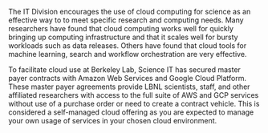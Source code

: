 The IT Division encourages the use of cloud computing for science as an effective way to to meet specific research and computing needs. Many researchers have found that cloud computing works well for quickly bringing up computing infrastructure and that it scales well for bursty workloads such as data releases. Others have found that cloud tools for machine learning, search and workflow orchestration are very effective.

To facilitate cloud use at Berkeley Lab, Science IT has secured master payer contracts with Amazon Web Services and Google Cloud Platform. These master payer agreements provide LBNL scientists, staff, and other affiliated researchers with access to the full suite of AWS and GCP services without use of a purchase order or need to create a contract vehicle.  This is considered a self-managed cloud offering as you are expected to manage your own usage of services in your chosen cloud environment.